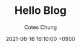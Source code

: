 ---
title: Hello Blog
author: Cotes Chung
date: 2021-06-16 16:10:00 +0900
categories: [Blogging, Tutorial]
tags: [writing]
---